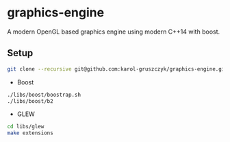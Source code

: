 # graphics-engine
A modern OpenGL based graphics engine using modern C++14 with boost.

## Setup
```bash
git clone --recursive git@github.com:karol-gruszczyk/graphics-engine.git
```

* Boost
```bash
./libs/boost/boostrap.sh
./libs/boost/b2
```

* GLEW
```bash
cd libs/glew
make extensions
```
